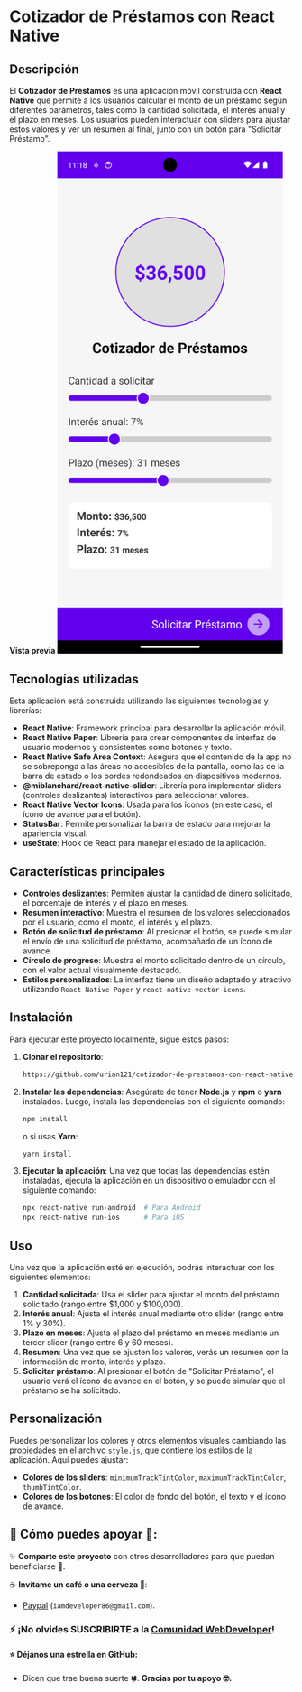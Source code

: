 # Cotizador de Préstamos con React Native

## Descripción

El **Cotizador de Préstamos** es una aplicación móvil construida con **React Native** que permite a los usuarios calcular el monto de un préstamo según diferentes parámetros, tales como la cantidad solicitada, el interés anual y el plazo en meses. Los usuarios pueden interactuar con sliders para ajustar estos valores y ver un resumen al final, junto con un botón para "Solicitar Préstamo".

**Vista previa**
<img src="https://raw.githubusercontent.com/urian121/imagenes-proyectos-github/refs/heads/master/cotizador-prestamos-react-native.png" alt="Vista Previa" width="400" />

## Tecnologías utilizadas

Esta aplicación está construida utilizando las siguientes tecnologías y librerías:

- **React Native**: Framework principal para desarrollar la aplicación móvil.
- **React Native Paper**: Librería para crear componentes de interfaz de usuario modernos y consistentes como botones y texto.
- **React Native Safe Area Context**: Asegura que el contenido de la app no se sobreponga a las áreas no accesibles de la pantalla, como las de la barra de estado o los bordes redondeados en dispositivos modernos.
- **@miblanchard/react-native-slider**: Librería para implementar sliders (controles deslizantes) interactivos para seleccionar valores.
- **React Native Vector Icons**: Usada para los íconos (en este caso, el ícono de avance para el botón).
- **StatusBar**: Permite personalizar la barra de estado para mejorar la apariencia visual.
- **useState**: Hook de React para manejar el estado de la aplicación.

## Características principales

- **Controles deslizantes**: Permiten ajustar la cantidad de dinero solicitado, el porcentaje de interés y el plazo en meses.
- **Resumen interactivo**: Muestra el resumen de los valores seleccionados por el usuario, como el monto, el interés y el plazo.
- **Botón de solicitud de préstamo**: Al presionar el botón, se puede simular el envío de una solicitud de préstamo, acompañado de un ícono de avance.
- **Círculo de progreso**: Muestra el monto solicitado dentro de un círculo, con el valor actual visualmente destacado.
- **Estilos personalizados**: La interfaz tiene un diseño adaptado y atractivo utilizando `React Native Paper` y `react-native-vector-icons`.

## Instalación

Para ejecutar este proyecto localmente, sigue estos pasos:

1. **Clonar el repositorio**:
   ```bash
   https://github.com/urian121/cotizador-de-prestamos-con-react-native.git
   ```

2. **Instalar las dependencias**:
   Asegúrate de tener **Node.js** y **npm** o **yarn** instalados. Luego, instala las dependencias con el siguiente comando:
   ```bash
   npm install
   ```

   o si usas **Yarn**:
   ```bash
   yarn install
   ```

3. **Ejecutar la aplicación**:
   Una vez que todas las dependencias estén instaladas, ejecuta la aplicación en un dispositivo o emulador con el siguiente comando:
   ```bash
   npx react-native run-android  # Para Android
   npx react-native run-ios      # Para iOS
   ```

## Uso

Una vez que la aplicación esté en ejecución, podrás interactuar con los siguientes elementos:

1. **Cantidad solicitada**: Usa el slider para ajustar el monto del préstamo solicitado (rango entre $1,000 y $100,000).
2. **Interés anual**: Ajusta el interés anual mediante otro slider (rango entre 1% y 30%).
3. **Plazo en meses**: Ajusta el plazo del préstamo en meses mediante un tercer slider (rango entre 6 y 60 meses).
4. **Resumen**: Una vez que se ajusten los valores, verás un resumen con la información de monto, interés y plazo.
5. **Solicitar préstamo**: Al presionar el botón de "Solicitar Préstamo", el usuario verá el ícono de avance en el botón, y se puede simular que el préstamo se ha solicitado.

## Personalización

Puedes personalizar los colores y otros elementos visuales cambiando las propiedades en el archivo `style.js`, que contiene los estilos de la aplicación. Aquí puedes ajustar:

- **Colores de los sliders**: `minimumTrackTintColor`, `maximumTrackTintColor`, `thumbTintColor`.
- **Colores de los botones**: El color de fondo del botón, el texto y el ícono de avance.


## 🙌 Cómo puedes apoyar 📢:

✨ **Comparte este proyecto** con otros desarrolladores para que puedan beneficiarse 📢.

☕ **Invítame un café o una cerveza 🍺**:
   - [Paypal](https://www.paypal.me/iamdeveloper86) (`iamdeveloper86@gmail.com`).

### ⚡ ¡No olvides SUSCRIBIRTE a la [Comunidad WebDeveloper](https://www.youtube.com/WebDeveloperUrianViera?sub_confirmation=1)!


#### ⭐ **Déjanos una estrella en GitHub**:
   - Dicen que trae buena suerte 🍀.
**Gracias por tu apoyo 🤓.**